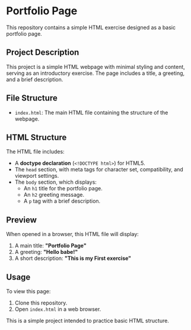 # Portfolio Page

This repository contains a simple HTML exercise designed as a basic portfolio page.

## Project Description

This project is a simple HTML webpage with minimal styling and content, serving as an introductory exercise. The page includes a title, a greeting, and a brief description.

## File Structure

- `index.html`: The main HTML file containing the structure of the webpage.

## HTML Structure

The HTML file includes:
- A **doctype declaration** (`<!DOCTYPE html>`) for HTML5.
- The `head` section, with meta tags for character set, compatibility, and viewport settings.
- The `body` section, which displays:
  - An `h1` title for the portfolio page.
  - An `h2` greeting message.
  - A `p` tag with a brief description.

## Preview

When opened in a browser, this HTML file will display:
1. A main title: **"Portfolio Page"**
2. A greeting: **"Hello babe!"**
3. A short description: **"This is my First exercise"**

## Usage

To view this page:
1. Clone this repository.
2. Open `index.html` in a web browser.

This is a simple project intended to practice basic HTML structure.

